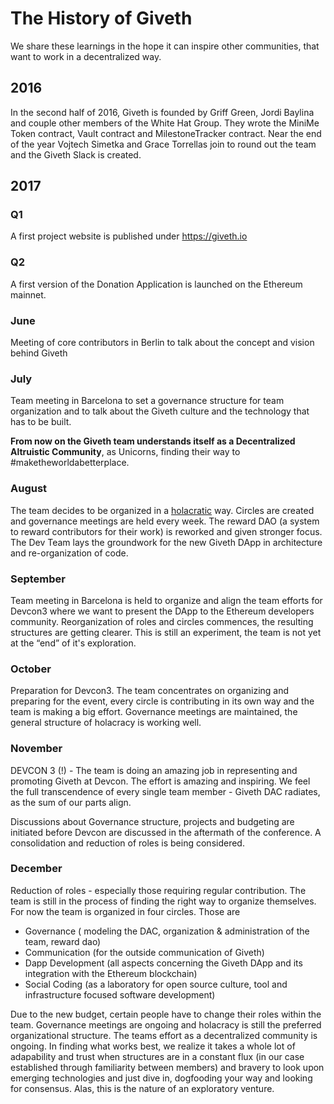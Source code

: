# The History of Giveth
We share these learnings in the hope it can inspire other communities, that want to work in a decentralized way.

## 2016
In the second half of 2016, Giveth is founded by Griff Green, Jordi Baylina and couple other members of the White Hat Group. They wrote the MiniMe Token contract, Vault contract and MilestoneTracker contract.  Near the end of the year Vojtech Simetka and Grace Torrellas join to round out the team and the Giveth Slack is created.

## 2017
### Q1
A first project website is published under https://giveth.io

### Q2
A first version of the Donation Application is launched on the Ethereum mainnet.

### June
Meeting of core contributors in Berlin to talk about the concept and vision behind Giveth

### July
Team meeting in Barcelona to set a governance structure for team organization and to talk about the Giveth culture and the technology that has to be built.

**From now on the Giveth team understands itself as a Decentralized Altruistic Community**, as Unicorns, finding their way to #maketheworldabetterplace.

### August
The team decides to be organized in a [holacratic](https://www.holacracy.org/) way. Circles are created and governance meetings are held every week.
The reward DAO (a system to reward contributors for their work) is reworked and given stronger focus.
The Dev Team lays the groundwork for the new Giveth DApp in architecture and re-organization of code.

### September
Team meeting in Barcelona is held to organize and align the team efforts for Devcon3 where we want to present the DApp to the Ethereum developers community.
Reorganization of roles and circles commences, the resulting structures are getting clearer. This is still an experiment, the team is not yet at the “end” of it's exploration.

### October
Preparation for Devcon3. The team concentrates on organizing and preparing for the event, every circle is contributing in its own way and the team is making a big effort.
Governance meetings are maintained, the general structure of holacracy is working well.

### November
DEVCON 3 (!) - The team is doing an amazing job in representing and promoting Giveth at Devcon. The effort is amazing and inspiring. We feel the full transcendence of every single team member - Giveth DAC radiates, as the sum of our parts align.

Discussions about Governance structure, projects and budgeting are initiated before Devcon are discussed in the aftermath of the conference. A consolidation and reduction of roles is being considered.

### December
Reduction of roles - especially those requiring regular contribution. The team is still in the process of finding the right way to organize themselves. For now the team is organized in four circles. Those are

  - Governance ( modeling the DAC, organization & administration of the team, reward dao)
  - Communication (for the outside communication of Giveth)
  - Dapp Development (all aspects concerning the Giveth DApp and its integration with the Ethereum blockchain)
  - Social Coding (as a laboratory for open source culture, tool and infrastructure focused software development)

  Due to the new budget, certain people have to change their roles within the team. Governance meetings are ongoing and holacracy is still the preferred organizational structure. The teams effort as a decentralized community is ongoing. In finding what works best, we realize it takes a whole lot of adapability and trust when structures are in a constant flux (in our case established through familiarity between members) and bravery to look upon emerging technologies and just dive in, dogfooding your way and looking for consensus. Alas, this is the nature of an exploratory venture.
